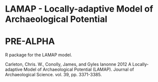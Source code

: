 LAMAP - Locally-adaptive Model of Archaeological Potential
======================
PRE-ALPHA
======================
R package for the LAMAP model.

Carleton, Chris. W., Conolly, James, and Gyles Ianonne
2012	A Locally-adaptive Model of Archaeological Potential (LAMAP). Journal of Archaeological Science. vol. 39, pp. 3371-3385.

